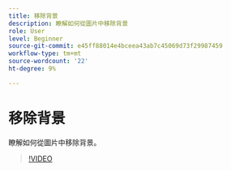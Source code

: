 ```yaml
---
title: 移除背景
description: 瞭解如何從圖片中移除背景
role: User
level: Beginner
source-git-commit: e45ff88014e4bceea43ab7c45069d73f29987459
workflow-type: tm+mt
source-wordcount: '22'
ht-degree: 9%

---
```


# 移除背景

瞭解如何從圖片中移除背景。

>[!VIDEO](https://video.tv.adobe.com/v/3420220?quality=12&learn=on&hidetitle=true)
